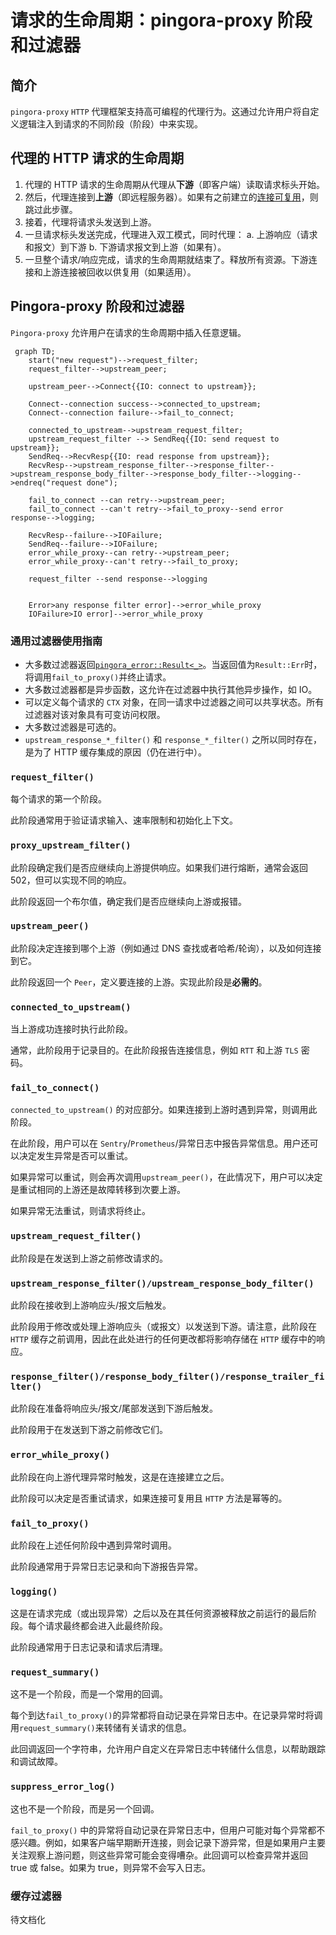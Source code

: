 # 请求的生命周期：pingora-proxy 阶段和过滤器

## 简介
`pingora-proxy` `HTTP` 代理框架支持高可编程的代理行为。这通过允许用户将自定义逻辑注入到请求的不同阶段（阶段）中来实现。

## 代理的 HTTP 请求的生命周期
1. 代理的 HTTP 请求的生命周期从代理从**下游**（即客户端）读取请求标头开始。
2. 然后，代理连接到**上游**（即远程服务器）。如果有之前建立的[连接可复用](pooling_zh.md)，则跳过此步骤。
3. 接着，代理将请求头发送到上游。
4. 一旦请求标头发送完成，代理进入双工模式，同时代理：
   a. 上游响应（请求和报文）到下游
   b. 下游请求报文到上游（如果有）。
5. 一旦整个请求/响应完成，请求的生命周期就结束了。释放所有资源。下游连接和上游连接被回收以供复用（如果适用）。

## Pingora-proxy 阶段和过滤器
`Pingora-proxy` 允许用户在请求的生命周期中插入任意逻辑。
```mermaid
 graph TD;
    start("new request")-->request_filter;
    request_filter-->upstream_peer;

    upstream_peer-->Connect{{IO: connect to upstream}};

    Connect--connection success-->connected_to_upstream;
    Connect--connection failure-->fail_to_connect;

    connected_to_upstream-->upstream_request_filter;
    upstream_request_filter --> SendReq{{IO: send request to upstream}};
    SendReq-->RecvResp{{IO: read response from upstream}};
    RecvResp-->upstream_response_filter-->response_filter-->upstream_response_body_filter-->response_body_filter-->logging-->endreq("request done");

    fail_to_connect --can retry-->upstream_peer;
    fail_to_connect --can't retry-->fail_to_proxy--send error response-->logging;

    RecvResp--failure-->IOFailure;
    SendReq--failure-->IOFailure;
    error_while_proxy--can retry-->upstream_peer;
    error_while_proxy--can't retry-->fail_to_proxy;

    request_filter --send response-->logging


    Error>any response filter error]-->error_while_proxy
    IOFailure>IO error]-->error_while_proxy
```

### 通用过滤器使用指南
* 大多数过滤器返回[`pingora_error::Result<_>`](errors_zh.md)。当返回值为`Result::Err`时，将调用`fail_to_proxy()`并终止请求。
* 大多数过滤器都是异步函数，这允许在过滤器中执行其他异步操作，如 IO。
* 可以定义每个请求的 `CTX` 对象，在同一请求中过滤器之间可以共享状态。所有过滤器对该对象具有可变访问权限。
* 大多数过滤器是可选的。
* `upstream_response_*_filter()` 和 `response_*_filter()` 之所以同时存在，是为了 HTTP 缓存集成的原因（仍在进行中）。

### `request_filter()`
每个请求的第一个阶段。

此阶段通常用于验证请求输入、速率限制和初始化上下文。

### `proxy_upstream_filter()`
此阶段确定我们是否应继续向上游提供响应。如果我们进行熔断，通常会返回 502，但可以实现不同的响应。

此阶段返回一个布尔值，确定我们是否应继续向上游或报错。

### `upstream_peer()`
此阶段决定连接到哪个上游（例如通过 DNS 查找或者哈希/轮询），以及如何连接到它。

此阶段返回一个 `Peer`，定义要连接的上游。实现此阶段是**必需的**。

### `connected_to_upstream()`
当上游成功连接时执行此阶段。

通常，此阶段用于记录目的。在此阶段报告连接信息，例如 `RTT` 和上游 `TLS` 密码。

### `fail_to_connect()`
`connected_to_upstream()` 的对应部分。如果连接到上游时遇到异常，则调用此阶段。

在此阶段，用户可以在 `Sentry`/`Prometheus`/异常日志中报告异常信息。用户还可以决定发生异常是否可以重试。

如果异常可以重试，则会再次调用`upstream_peer()`，在此情况下，用户可以决定是重试相同的上游还是故障转移到次要上游。

如果异常无法重试，则请求将终止。

### `upstream_request_filter()`
此阶段是在发送到上游之前修改请求的。

### `upstream_response_filter()/upstream_response_body_filter()`
此阶段在接收到上游响应头/报文后触发。

此阶段用于修改或处理上游响应头（或报文）以发送到下游。请注意，此阶段在 `HTTP` 缓存之前调用，因此在此处进行的任何更改都将影响存储在 `HTTP` 缓存中的响应。

### `response_filter()/response_body_filter()/response_trailer_filter()`
此阶段在准备将响应头/报文/尾部发送到下游后触发。

此阶段用于在发送到下游之前修改它们。

### `error_while_proxy()`
此阶段在向上游代理异常时触发，这是在连接建立之后。

此阶段可以决定是否重试请求，如果连接可复用且 `HTTP` 方法是幂等的。

### `fail_to_proxy()`
此阶段在上述任何阶段中遇到异常时调用。

此阶段通常用于异常日志记录和向下游报告异常。

### `logging()`
这是在请求完成（或出现异常）之后以及在其任何资源被释放之前运行的最后阶段。每个请求最终都会进入此最终阶段。

此阶段通常用于日志记录和请求后清理。

### `request_summary()`
这不是一个阶段，而是一个常用的回调。

每个到达`fail_to_proxy()`的异常都将自动记录在异常日志中。在记录异常时将调用`request_summary()`来转储有关请求的信息。

此回调返回一个字符串，允许用户自定义在异常日志中转储什么信息，以帮助跟踪和调试故障。

### `suppress_error_log()`
这也不是一个阶段，而是另一个回调。

`fail_to_proxy()` 中的异常将自动记录在异常日志中，但用户可能对每个异常都不感兴趣。例如，如果客户端早期断开连接，则会记录下游异常，但是如果用户主要关注观察上游问题，则这些异常可能会变得嘈杂。此回调可以检查异常并返回 true 或 false。如果为 true，则异常不会写入日志。

### 缓存过滤器

待文档化
